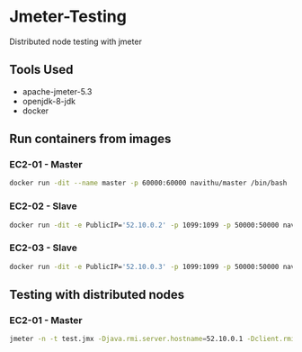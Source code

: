 # Jmeter-Testing

Distributed node testing with jmeter

## Tools Used

- apache-jmeter-5.3
- openjdk-8-jdk
- docker

## Run containers from images

### EC2-01 - Master

```bash
docker run -dit --name master -p 60000:60000 navithu/master /bin/bash
```

### EC2-02 - Slave

```bash
docker run -dit -e PublicIP='52.10.0.2' -p 1099:1099 -p 50000:50000 navithu/slave /bin/bash
```

### EC2-03 - Slave

```bash
docker run -dit -e PublicIP='52.10.0.3' -p 1099:1099 -p 50000:50000 navithu/slave /bin/bash
```

## Testing with distributed nodes

### EC2-01 - Master

```bash
jmeter -n -t test.jmx -Djava.rmi.server.hostname=52.10.0.1 -Dclient.rmi.localport=60000 -R52.10.0.2,52.10.0.3
```
